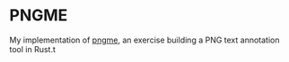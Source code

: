 # PNGME

My implementation of [pngme](https://picklenerd.github.io/pngme_book/), an exercise building a PNG text annotation tool in Rust.t